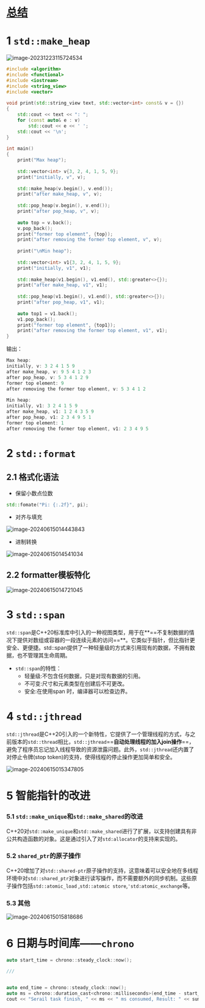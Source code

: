 # [总结](https://www.bilibili.com/video/BV1rZ421p7Za/?spm_id_from=333.1007.tianma.1-1-1.click&vd_source=286ca0546d1a508d3fb7c6862b91dafc)

# 1 `std::make_heap`

![image-20231223115724534](https://typora-dusong.oss-cn-chengdu.aliyuncs.com/image-20231223115724534.png)

```cpp
#include <algorithm>
#include <functional>
#include <iostream>
#include <string_view>
#include <vector>
 
void print(std::string_view text, std::vector<int> const& v = {})
{
    std::cout << text << ": ";
    for (const auto& e : v)
        std::cout << e << ' ';
    std::cout << '\n';
}
 
int main()
{
    print("Max heap");
 
    std::vector<int> v{3, 2, 4, 1, 5, 9};
    print("initially, v", v);
 
    std::make_heap(v.begin(), v.end());
    print("after make_heap, v", v);
 
    std::pop_heap(v.begin(), v.end());
    print("after pop_heap, v", v);
 
    auto top = v.back();
    v.pop_back();
    print("former top element", {top});
    print("after removing the former top element, v", v);
 
    print("\nMin heap");
 
    std::vector<int> v1{3, 2, 4, 1, 5, 9};
    print("initially, v1", v1);
 
    std::make_heap(v1.begin(), v1.end(), std::greater<>{});
    print("after make_heap, v1", v1);
 
    std::pop_heap(v1.begin(), v1.end(), std::greater<>{});
    print("after pop_heap, v1", v1);
 
    auto top1 = v1.back();
    v1.pop_back();
    print("former top element", {top1});
    print("after removing the former top element, v1", v1);
}
```

输出：

```cpp
Max heap:
initially, v: 3 2 4 1 5 9
after make_heap, v: 9 5 4 1 2 3
after pop_heap, v: 5 3 4 1 2 9
former top element: 9
after removing the former top element, v: 5 3 4 1 2
 
Min heap:
initially, v1: 3 2 4 1 5 9
after make_heap, v1: 1 2 4 3 5 9
after pop_heap, v1: 2 3 4 9 5 1
former top element: 1
after removing the former top element, v1: 2 3 4 9 5
```



# 2 `std::format`

## 2.1 格式化语法

- 保留小数点位数

```cpp
std::fomate("Pi: {:.2f}", pi);
```



- 对齐与填充

![image-20240615014443843](https://typora-dusong.oss-cn-chengdu.aliyuncs.com/image-20240615014443843.png)

- 进制转换

![image-20240615014541034](https://typora-dusong.oss-cn-chengdu.aliyuncs.com/image-20240615014541034.png)

## 2.2 formatter模板特化

![image-20240615014721045](https://typora-dusong.oss-cn-chengdu.aliyuncs.com/image-20240615014721045.png)



# 3 `std::span`

`std::span`是C++20标准库中引入的一种视图类型，用于在**==不复制数据的情况下提供对数组或容器的一段连续元素的访问==**。它类似于指针，但比指针更安全、更便捷。std::span提供了一种轻量级的方式来引用现有的数据，不拥有数据，也不管理其生命周期。

- `std::span`的特性：
  - 轻量级:不包含任何数据，只是对现有数据的引用。
  - 不可变:尺寸和元素类型在创建后不可更改。
  - 安全:在使用span 时，编译器可以检查边界。



# 4 `std::jthread`

`std::jthread`是C++20引入的一个新特性，它提供了一个管理线程的方式，与之前版本的`std::thread`相比，`std::jthread`==**自动处理线程的加入join操作**==，避免了程序员忘记加入线程导致的资源泄露问题。此外，`std::jthread`还内置了对停止令牌(stop token)的支持，使得线程的停止操作更加简单和安全。

![image-20240615015347805](https://typora-dusong.oss-cn-chengdu.aliyuncs.com/image-20240615015347805.png)



# 5 智能指针的改进

### 5.1 `std::make_unique`和`std::make_shared`的改进

C++20对`std::make_unique`和`std::make_shared`进行了扩展，以支持创建具有非公共构造函数的对象。这是通过引入了对`std:allocator`的支持来实现的。



### 5.2 `shared_ptr`的原子操作

C++20增加了对`std::shared-ptr`原子操作的支持，这意味着可以安全地在多线程环境中对`std::shared_ptr`对象进行读写操作，而不需要额外的同步机制。这些原子操作包括`std::atomic_load` ,`std::atomic store`,`'std:atomic_exchange`等。



### 5.3 其他

![image-20240615015818686](https://typora-dusong.oss-cn-chengdu.aliyuncs.com/image-20240615015818686.png)



# 6 日期与时间库——`chrono`

```cpp
auto start_time = chrono::steady_clock::now();

///


auto end_time = chrono::steady_clock::now();
auto ms = chrono::duration_cast<chrono::milliseconds>(end_time - start_time).count();
cout << "Serail task finish, " << ms << " ms consumed, Result: " << sum << endl;
```

